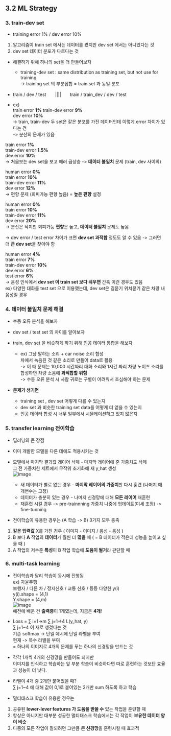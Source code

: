 ## 3.2 ML Strategy

### 3. train-dev set

- training error 1% / dev error 10%
1. 알고리즘이 train set 에서는 데이터를 봤지만 dev set 에서는 아니었다는 것
2. dev set 데이터 분포가 다르다는 것

- 해결하기 위해 하나의 set을 더 만들어보자
  - training-dev set : same distribution as training set, but not use for training  
    -> training set 의 부분집합 = train set 과 동일 분포

- train / dev / test　　||||　　train / train_dev / dev / test

- ex)  
train error **1%**
train-dev error **9%**  
dev error **10%**  
-> train, train-dev 두 set은 같은 분포를 가진 데이터인데 이렇게 error 차이가 있다는 건  
-> 분산의 문제가 있음

train error **1%**  
train-dev error **1.5%**  
dev error **10%**  
-> 처음보는 dev set을 보고 에러 급상승
-> **데이터 불일치** 문제 (train, dev 사이의)

human error **0%**  
train error **10%**  
train-dev error **11%**  
dev error **12%**  
-> 편향 문제 (회피가능 편향 높음) = **높은 편향** 설정

human error **0%**  
train error **10%**  
train-dev error **11%**  
dev error **20%**  
-> 분산은 작지만 회피가능 **편향**은 높고, **데이터 불일치** 문제도 높음

-> dev error / test error 차이가 크면 **dev set 과적합** 정도도 알 수 있음
-> 그러면 더 **큰 dev set**을 찾아야 함 

human error **4%**  
train error **7%**  
train-dev error **10%**  
dev error **6%**  
test error **6%**  
-> 음성 인식에서 **dev set 이 train set 보다 쉬우면** 간혹 이런 경우도 있음  
ex) 다양한 대화를 test set 으로 이용했는데, dev set은 길묻기 위치묻기 같은 차량 내 음성일 경우

### 4. 데이터 불일치 문제 해결
- 수동 오류 분석을 해보자
- dev set / test set 의 차이를 알아보자
- train, dev set 을 비슷하게 하기 위해 인공 데이터 통합을 해보자
  - ex) 그냥 말하는 소리 + car noise 소리 합성  
    차에서 녹음된 것 같은 소리로 만들어 data로 활용  
    -> 이 때 문제는 10,000 시간짜리 대화 소리와 1시간 짜리 차량 노이즈 소리를 합성하면 차량 소음에 **과적합할 위험**  
    -> 수동 오류 분석 시 사람 귀로는 구별이 어려워서 조심해야 하는 문제

- **문제가 생기면**
  - training set , dev set 어떻게 다를 수 있는지
  - dev set 과 비슷한 training set data를 어떻게 더 얻을 수 있는지
  - 인공 데이터 합성 시 너무 일부에서 시뮬레이션하고 있지 않은지

### 5. transfer learning 전이학습
- 딥러닝의 큰 장점
- 이미 개발한 모델을 다른 데에도 적용시키는 것
- 모델에서 마지막 결과값 레이어 삭제 - 마지막 레이어에 준 가중치도 삭제  
  그 전 가중치한 세트에서 무작위 초기화해 새 y_hat 생성  
  ![image](https://github.com/user-attachments/assets/04d631be-9c59-4e97-8097-710bf1693ff4)  
  - 새 데이터가 별로 없는 경우 - **마지막 레이어의 가중치**만 다시 훈련 (나머지 매개변수는 고정)
  - 데이터가 충분히 있는 경우 - 나머지 신경망에 대해 **모든 레이어** 재훈련
  - 재훈련 시킬 경우 -> pre-trainnning 가중치 나중에 업데이트(미세 조정) -> fine-tunning

- 전이학습이 유용한 경우는 (A 학습 -> B) 3가지 모두 충족
1. **같은 입력값** X를 가진 경우 ( 이미지 - 이미지 / 음성 - 음성 )
2. B 보다 **A** 작업의 **데이터**가 훨씬 더 **많을** 때 ( = B 데이터가 적은데 성능을 높이고 싶을 때 )
3. A 작업의 저수준 **특성**이 B 작업 학습에 **도움이 될거**라 판단할 때


### 6. multi-task learning
- 전이학습과 달리 학습이 동시에 진행됨  
ex) 자율주행  
보행자 / 다른 차 / 정지신호 / 교통 신호 / 등등 다양한 y(i)  
y(i).shape = (4,1)  
Y.shape = (4,m)  
![image](https://github.com/user-attachments/assets/8c06d4f0-9a89-4153-8f80-737d2565b707)  
예전에 배운 건 **출력층**이 1개였는데, 지금은 **4개**!

- Loss = ∑ i=1->m ∑ j=1->4 L(y_hat, y)  
  ∑ j=1~4 이 새로 생겼다는 것  
  기존 softmax -> 단일 예시에 단일 라벨을 부여  
  현재 -> 복수 라벨을 부여  
  = 하나의 이미지로 4개의 문제를 푸는 하나의 신경망을 만드는 것

- 각각 1개씩 4개의 신경망을 만들어도 되지만  
  이미지를 인식하고 학습하는 앞 부분 학습이 비슷하다면 따로 훈련하는 것보단 효율과 성능이 더 낫다.

- 라벨이 4개 중 2개만 붙어있을 때?  
  ∑ j=1~4 에 대해 값이 0,1로 붙어있는 2개만 sum 하도록 하고 학습

- 멀티태스크 학습이 유용한 경우는
1. 공유된 **lower-lever features 가 도움을 받을 수** 있는 작업을 훈련할 때
2. 항상은 아니지만 대부분 성공한 멀티태스크 학습에서는 각 작업이 **보유한 데이터 양이 비슷**
3. 다중의 모든 작업이 잘되려면 그만큼 **큰 신경망**을 훈련시킬 때 효과적
